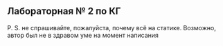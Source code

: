 ## Лабораторная № 2 по КГ


P. S. не спрашивайте, пожалуйста, почему всё на статике. Возможно, автор был не в здравом уме на момент написания
